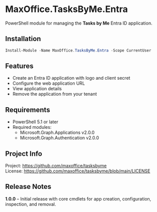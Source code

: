 # MaxOffice.TasksByMe.Entra

PowerShell module for managing the **Tasks by Me** Entra ID application.

## Installation

```powershell
Install-Module -Name MaxOffice.TasksByMe.Entra -Scope CurrentUser
```

## Features

- Create an Entra ID application with logo and client secret
- Configure the web application URL
- View application details
- Remove the application from your tenant

## Requirements

- PowerShell 5.1 or later
- Required modules:
  - Microsoft.Graph.Applications v2.0.0
  - Microsoft.Graph.Authentication v2.0.0

## Project Info

Project: https://github.com/maxoffice/tasksbyme  
License: https://github.com/maxoffice/tasksbyme/blob/main/LICENSE  

## Release Notes

**1.0.0** – Initial release with core cmdlets for app creation, configuration, inspection, and removal.
